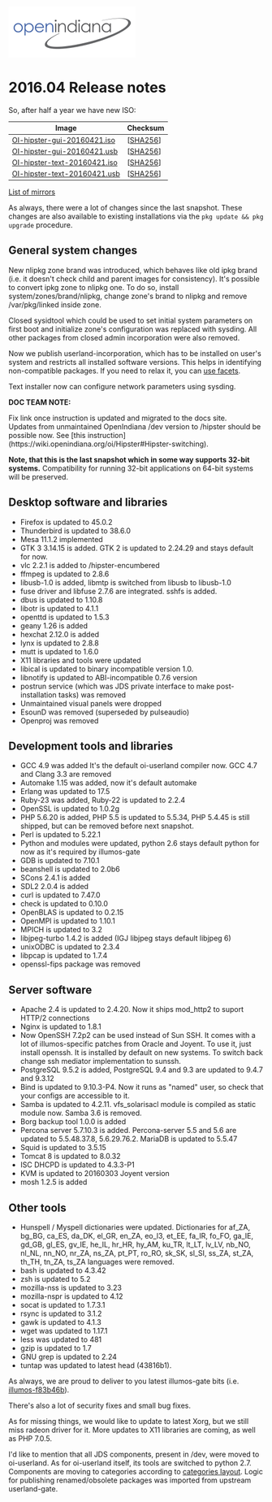 <!--

The contents of this Documentation are subject to the Public Documentation License Version 1.01
(the "License"); you may only use this Documentation if you comply with the terms of this License.
A copy of the License is available at http://illumos.org/license/PDL.

The Original Documentation is _________________.

The Initial Writer of the Original Documentation is Alexander Pyhalov Copyright (C) 2016.
All Rights Reserved. (Initial Writer contact(s):________________[Insert hyperlink/alias]).

Contributor(s):   Aurelien Larcher, Ken Mays, Marcel Telka, Nikola M.

Portions created by Aurelien Larcher are Copyright (C) 2017.
Portions created by Ken Mays are Copyright (C) 2016.
Portions created by Marcel Telka are Copyright (C) 2016.
Portions created by Nikola M. are Copyright (C) 2016.

Portions created by ______ are Copyright (C)_________[Insert year(s)].
All Rights Reserved. (Contributor contact(s):________________[Insert hyperlink/alias]).

-->

<img src = "../../Openindiana.png">

# 2016.04 Release notes

So, after half a year we have new ISO:

Image                |      Checksum
-------------------- | -----------------
[OI-hipster-gui-20160421.iso](http://dlc.openindiana.org/isos/hipster/20160421/OI-hipster-gui-20160421.iso) | \[[SHA256](http://dlc.openindiana.org/isos/hipster/20160421/OI-hipster-gui-20160421.iso.sha256sum)\]
[OI-hipster-gui-20160421.usb](http://dlc.openindiana.org/isos/hipster/20160421/OI-hipster-gui-20160421.usb) | \[[SHA256](http://dlc.openindiana.org/isos/hipster/20160421/OI-hipster-gui-20160421.usb.sha256sum)\]
[OI-hipster-text-20160421.iso](http://dlc.openindiana.org/isos/hipster/20160421/OI-hipster-text-20160421.iso) | \[[SHA256](http://dlc.openindiana.org/isos/hipster/20160421/OI-hipster-text-20160421.iso.sha256sum)\]
[OI-hipster-text-20160421.usb](http://dlc.openindiana.org/isos/hipster/20160421/OI-hipster-text-20160421.usb) | \[[SHA256](http://dlc.openindiana.org/isos/hipster/20160421/OI-hipster-text-20160421.usb.sha256sum)\]

[List of mirrors](../handbook/openindiana-download-mirrors.md)

As always, there were a lot of changes since the last snapshot. These changes are also available to existing installations via the `pkg update && pkg upgrade` procedure.

## General system changes

New nlipkg zone brand was introduced, which behaves like old ipkg brand (i.e. it doesn't check child and parent images for consistency). It's possible to convert ipkg zone to nlipkg one. To do so, install system/zones/brand/nlipkg, change zone's brand to nlipkg and remove /var/pkg/linked inside zone.

Closed sysidtool which could be used to set initial system parameters on first boot and initialize zone's configuration  was replaced with sysding. All other packages from closed admin incorporation were also removed.

Now we publish userland-incorporation, which has to be installed on user's system and restricts all installed software versions. This helps in identifying non-compatible packages. If you need to relax it, you can [use facets](https://alp-notes.blogspot.ru/2015/10/userland-incorporation-in-openindiana.html).

Text installer now can configure network parameters using sysding.

<i class="fa fa-info-circle fa-lg" aria-hidden="true"></i> **DOC TEAM NOTE:**
<div class="well">
Fix link once instruction is updated and migrated to the docs site.
</div>
Updates from unmaintained OpenIndiana /dev version to /hipster should be possible now. See [this instruction](https://wiki.openindiana.org/oi/Hipster#Hipster-switching).

**Note, that this is the last snapshot which in some way supports 32-bit systems.**
Compatibility for running 32-bit applications on 64-bit systems will be preserved.

## Desktop software and libraries

* Firefox is updated to 45.0.2
* Thunderbird is updated to 38.6.0
* Mesa 11.1.2 implemented
* GTK 3 3.14.15 is added. GTK 2 is updated to 2.24.29 and stays default for now.
* vlc 2.2.1 is added to /hipster-encumbered
* ffmpeg is updated to 2.8.6
* libusb-1.0 is added, libmtp is switched from libusb to libusb-1.0
* fuse driver and libfuse 2.7.6 are integrated. sshfs is added.
* dbus is updated to 1.10.8
* libotr is updated to 4.1.1
* openttd is updated to 1.5.3
* geany 1.26 is added
* hexchat 2.12.0 is added
* lynx is updated to 2.8.8
* mutt is updated to 1.6.0
* X11 libraries and tools were updated
* libical is updated to binary incompatible version 1.0.
* libnotify is updated to ABI-incompatible 0.7.6 version
* postrun service (which was JDS private interface to make post-installation tasks) was removed
* Unmaintained visual panels were dropped
* EsounD was removed (superseded by pulseaudio)
* Openproj was removed

## Development tools and libraries

* GCC 4.9 was added It's the default oi-userland compiler now. GCC 4.7 and Clang 3.3 are removed
* Automake 1.15 was added, now it's default automake
* Erlang was updated to 17.5
* Ruby-23 was added, Ruby-22 is updated to 2.2.4
* OpenSSL is updated to 1.0.2g
* PHP 5.6.20 is added, PHP 5.5 is updated to 5.5.34, PHP 5.4.45 is still shipped, but can be removed before next snapshot.
* Perl is updated to 5.22.1
* Python and modules were updated, python 2.6 stays default python for now as it's required by illumos-gate
* GDB is updated to 7.10.1
* beanshell is updated to 2.0b6
* SCons 2.4.1 is added
* SDL2 2.0.4 is added
* curl is updated to 7.47.0
* check is updated to 0.10.0
* OpenBLAS is updated to 0.2.15
* OpenMPI is updated to 1.10.1
* MPICH is updated to 3.2
* libjpeg-turbo 1.4.2 is added (IGJ libjpeg stays default libjpeg 6)
* unixODBC is updated to 2.3.4
* libpcap is updated to 1.7.4
* openssl-fips package was removed

## Server software

* Apache 2.4 is updated to 2.4.20. Now it ships mod_http2 to suport HTTP/2 connections
* Nginx is updated to 1.8.1
* Now OpenSSH 7.2p2 can be used instead of Sun SSH. It comes with a lot of illumos-specific patches from Oracle and Joyent. To use it, just install openssh. It is installed by default on new systems. To switch back change ssh mediator implementation to sunssh.
* PostgreSQL 9.5.2 is added, PostgreSQL 9.4 and 9.3 are updated to 9.4.7 and 9.3.12
* Bind is updated to 9.10.3-P4. Now it runs as "named" user, so check that your configs are accessible to it.
* Samba is updated to 4.2.11. vfs_solarisacl module is compiled as static module now. Samba 3.6 is removed.
* Borg backup tool 1.0.0 is added
* Percona server 5.7.10.3 is added. Percona-server 5.5 and 5.6 are updated to 5.5.48.37.8, 5.6.29.76.2. MariaDB is updated to 5.5.47
* Squid is updated to 3.5.15
* Tomcat 8 is updated to 8.0.32
* ISC DHCPD is updated to 4.3.3-P1
* KVM is updated to 20160303 Joyent version
* mosh 1.2.5 is added

## Other tools

* Hunspell / Myspell dictionaries were updated. Dictionaries for af_ZA, bg_BG, ca_ES, da_DK, el_GR, en_ZA, eo_l3, et_EE, fa_IR, fo_FO, ga_IE, gd_GB, gl_ES, gv_IE, he_IL, hr_HR, hy_AM, ku_TR, lt_LT, lv_LV, nb_NO, nl_NL, nn_NO, nr_ZA, ns_ZA, pt_PT, ro_RO, sk_SK, sl_SI, ss_ZA, st_ZA, th_TH, tn_ZA, ts_ZA languages were removed.
* bash is updated to 4.3.42
* zsh is updated to 5.2
* mozilla-nss is updated to 3.23
* mozilla-nspr is updated to 4.12
* socat is updated to 1.7.3.1
* rsync is updated to 3.1.2
* gawk is updated to 4.1.3
* wget was updated to 1.17.1
* less was updated to 481
* gzip is updated to 1.7
* GNU grep is updated to 2.24
* tuntap was updated to latest head (43816b1).

As always, we are proud to deliver to you latest illumos-gate bits (i.e. [illumos-f83b46b](https://github.com/illumos/illumos-gate/commit/f83b46baf98d276f5f84fa84c8b461f412ac1f5e)).

There's also a lot of security fixes and small bug fixes.

As for missing things, we would like to update to latest Xorg, but we still miss radeon driver for it.
More updates to X11 libraries are coming, as well as PHP 7.0.5.

I'd like to mention that all JDS components, present in /dev, were moved to oi-userland.
As for oi-userland itself, its tools are switched to python 2.7.
Components are moving to categories according to [categories layout](https://github.com/OpenIndiana/oi-userland/blob/oi/hipster/doc/categories-layout.md).
Logic for publishing renamed/obsolete packages was imported from upstream userland-gate.
